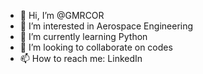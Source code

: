 - 👋 Hi, I’m @GMRCOR
- 👀 I’m interested in Aerospace Engineering  
- 🌱 I’m currently learning Python
- 💞️ I’m looking to collaborate on codes
- 📫 How to reach me: LinkedIn

<!---
GMRCOR/GMRCOR is a ✨ special ✨ repository because its `README.md` (this file) appears on your GitHub profile.
You can click the Preview link to take a look at your changes.
--->
